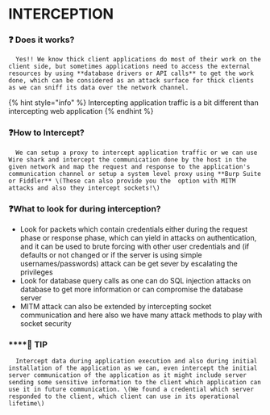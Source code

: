 # INTERCEPTION

### ❓ Does it works?

      Yes!! We know thick client applications do most of their work on the  client side, but sometimes applications need to access the external resources by using **database drivers or API calls** to get the work done, which can be considered as an attack surface for thick clients as we can sniff its data over the network channel.

{% hint style="info" %}
Intercepting application traffic is a bit different than intercepting web application
{% endhint %}

### ❓How to Intercept?

      We can setup a proxy to intercept application traffic or we can use Wire shark and intercept the communication done by the host in the given network and map the request and response to the application's communication channel or setup a system level proxy using **Burp Suite or Fiddler** \(These can also provide you the  option with MITM attacks and also they intercept sockets!\)

### ❓What to look for  during interception?

* Look for packets which contain credentials either during the  request phase or response phase, which can yield in attacks on authentication, and it can be used to brute forcing with other user credentials and \(if defaults or not changed or if the server is using simple usernames/passwords\) attack can be get sever by escalating the privileges
* Look for database query calls as one can do SQL injection attacks on database to get more information or can compromise the database server
* MITM attack can also be extended by intercepting socket communication and here also we have many attack methods to play with socket security

### \*\*\*\*💸 **TIP**

      Intercept data during application execution and also during initial installation of the application as we can, even intercept the initial server communication of the application as it might include server sending some sensitive information to the client which application can use it in future communication. \(We found a credential which server responded to the client, which client can use in its operational lifetime\)





